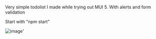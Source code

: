 Very simple todolist I made while trying out MUI 5.
With alerts and form validation

Start with "npm start"

![image](https://user-images.githubusercontent.com/45149278/172858428-bdc19c2a-c483-4bb6-9c64-99f3d2e1470b.png)'

